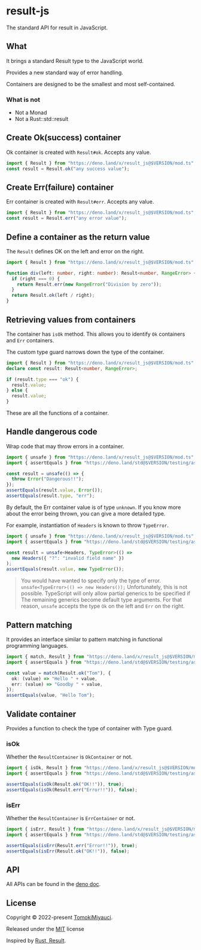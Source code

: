 # result-js

The standard API for result in JavaScript.

## What

It brings a standard Result type to the JavaScript world.

Provides a new standard way of error handling.

Containers are designed to be the smallest and most self-contained.

### What is not

- Not a Monad
- Not a Rust::std::result

## Create Ok(success) container

Ok container is created with `Result#ok`. Accepts any value.

```ts
import { Result } from "https://deno.land/x/result_js@$VERSION/mod.ts";
const result = Result.ok("any success value");
```

## Create Err(failure) container

Err container is created with `Result#err`. Accepts any value.

```ts
import { Result } from "https://deno.land/x/result_js@$VERSION/mod.ts";
const result = Result.err("any error value");
```

## Define a container as the return value

The `Result` defines OK on the left and error on the right.

```ts
import { Result } from "https://deno.land/x/result_js@$VERSION/mod.ts";

function div(left: number, right: number): Result<number, RangeError> {
  if (right === 0) {
    return Result.err(new RangeError("Division by zero"));
  }
  return Result.ok(left / right);
}
```

## Retrieving values from containers

The container has `isOk` method. This allows you to identify `Ok` containers and
`Err` containers.

The custom type guard narrows down the type of the container.

```ts
import { Result } from "https://deno.land/x/result_js@$VERSION/mod.ts";
declare const result: Result<number, RangeError>;

if (result.type === "ok") {
  result.value;
} else {
  result.value;
}
```

These are all the functions of a container.

## Handle dangerous code

Wrap code that may throw errors in a container.

```ts
import { unsafe } from "https://deno.land/x/result_js@$VERSION/mod.ts";
import { assertEquals } from "https://deno.land/std@$VERSION/testing/asserts.ts";

const result = unsafe(() => {
  throw Error("Dangerous!!");
});
assertEquals(result.value, Error());
assertEquals(result.type, "err");
```

By default, the Err container value is of type `unknown`. If you know more about
the error being thrown, you can give a more detailed type.

For example, instantiation of `Headers` is known to throw `TypeError`.

```ts
import { unsafe } from "https://deno.land/x/result_js@$VERSION/mod.ts";
import { assertEquals } from "https://deno.land/std@$VERSION/testing/asserts.ts";

const result = unsafe<Headers, TypeError>(() =>
  new Headers({ "?": "invalid field name" })
);
assertEquals(result.value, new TypeError());
```

> You would have wanted to specify only the type of error.
> `unsafe<TypeError>(() => new Headers());` Unfortunately, this is not possible.
> TypeScript will only allow partial generics to be specified if The remaining
> generics become default type arguments. For that reason, `unsafe` accepts the
> type `Ok` on the left and `Err` on the right.

## Pattern matching

It provides an interface similar to pattern matching in functional programming
languages.

```ts
import { match, Result } from "https://deno.land/x/result_js@$VERSION/mod.ts";
import { assertEquals } from "https://deno.land/std@$VERSION/testing/asserts.ts";

const value = match(Result.ok("Tom"), {
  ok: (value) => "Hello " + value,
  err: (value) => "Goodby " + value,
});
assertEquals(value, "Hello Tom");
```

## Validate container

Provides a function to check the type of container with Type guard.

### isOk

Whether the `ResultContainer` is `OkContainer` or not.

```ts
import { isOk, Result } from "https://deno.land/x/result_js@$VERSION/mod.ts";
import { assertEquals } from "https://deno.land/std@$VERSION/testing/asserts.ts";

assertEquals(isOk(Result.ok("OK!!")), true);
assertEquals(isOk(Result.err("Error!!")), false);
```

### isErr

Whether the `ResultContainer` is `ErrContainer` or not.

```ts
import { isErr, Result } from "https://deno.land/x/result_js@$VERSION/mod.ts";
import { assertEquals } from "https://deno.land/std@$VERSION/testing/asserts.ts";

assertEquals(isErr(Result.err("Error!!")), true);
assertEquals(isErr(Result.ok("OK!!")), false);
```

## API

All APIs can be found in the
[deno doc](https://doc.deno.land/https/deno.land/x/result_js/mod.ts).

## License

Copyright © 2022-present [TomokiMiyauci](https://github.com/TomokiMiyauci).

Released under the [MIT](./LICENSE) license

Inspired by
[Rust, Result](https://doc.rust-lang.org/std/result/enum.Result.html#).
